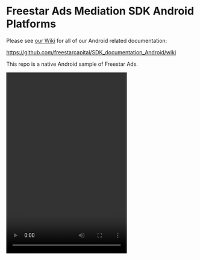 # Freestar Ads Mediation SDK Android Platforms

Please see <a href="https://github.com/freestarcapital/SDK_documentation_Android/wiki">our Wiki</a> for all of our Android related documentation: 

https://github.com/freestarcapital/SDK_documentation_Android/wiki

This repo is a native Android sample of Freestar Ads.  

<video width="320" height="480" controls>
  <source src="https://www.dropbox.com/s/fb9c0xey708abcg/fs_rv_3.mp4?dl=0" type="video/mp4">
</video>
